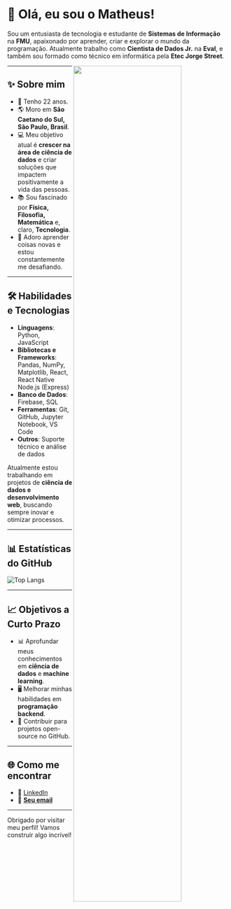 # 👋 Olá, eu sou o Matheus!

Sou um entusiasta de tecnologia e estudante de **Sistemas de Informação** na **FMU**, apaixonado por aprender, criar e explorar o mundo da programação. Atualmente trabalho como **Cientista de Dados Jr.** na **Eval**, e também sou formado como técnico em informática pela **Etec Jorge Street**.

<div>
  <img height="70%" align="right" src="https://github-readme-stats.vercel.app/api/top-langs/?username=htmathl&layout=compact&langs_count=7&theme=dracula">
</div>

---

## ✨ Sobre mim

- 🎂 Tenho 22 anos.
- 🌎 Moro em **São Caetano do Sul, São Paulo, Brasil**.  
- 💻 Meu objetivo atual é **crescer na área de ciência de dados** e criar soluções que impactem positivamente a vida das pessoas.  
- 📚 Sou fascinado por **Física, Filosofia, Matemática** e, claro, **Tecnologia**.  
- 🚀 Adoro aprender coisas novas e estou constantemente me desafiando.  

---

## 🛠️ Habilidades e Tecnologias

- **Linguagens**: Python, JavaScript  
- **Bibliotecas e Frameworks**: Pandas, NumPy, Matplotlib, React, React Native Node.js (Express)  
- **Banco de Dados**: Firebase, SQL  
- **Ferramentas**: Git, GitHub, Jupyter Notebook, VS Code  
- **Outros**: Suporte técnico e análise de dados  

Atualmente estou trabalhando em projetos de **ciência de dados e desenvolvimento web**, buscando sempre inovar e otimizar processos.  

---

## 📊 Estatísticas do GitHub

![Top Langs](https://github-readme-stats.vercel.app/api/top-langs/?username=htmathl&layout=compact&theme=radical&langs_count=6)

---

## 📈 Objetivos a Curto Prazo

- 📊 Aprofundar meus conhecimentos em **ciência de dados** e **machine learning**.  
- 🖥️ Melhorar minhas habilidades em **programação backend**.  
- 📂 Contribuir para projetos open-source no GitHub.  

---

## 🌐 Como me encontrar

- 💼 [LinkedIn](https://www.linkedin.com)
- 📧 **[Seu email](mailto:seuemail@gmail.com)**  

---

Obrigado por visitar meu perfil! Vamos construir algo incrível!

